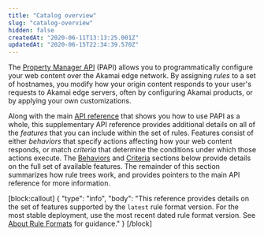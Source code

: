 ```yaml
---
title: "Catalog overview"
slug: "catalog-overview"
hidden: false
createdAt: "2020-06-11T13:13:25.001Z"
updatedAt: "2020-06-15T22:34:39.570Z"
---
```

The
[Property Manager API](https://learn.akamai.com/en-us/api/core_features/property_manager/v1.html)
(PAPI) allows you to programmatically configure your web content over
the Akamai edge network. By assigning _rules_ to a set of hostnames,
you modify how your origin content responds to your user's requests to
Akamai edge servers, often by configuring Akamai products, or by
applying your own customizations.

Along with the main
[API reference](https://learn.akamai.com/en-us/api/core_features/property_manager/v1.html)
that shows you how to use PAPI as a whole, this supplementary API
reference provides additional details on all of the _features_ that
you can include within the set of rules.  Features consist of either
_behaviors_ that specify actions affecting how your web content
responds, or match _criteria_ that determine the conditions under
which those actions execute.  The [Behaviors](#behaviors) and
[Criteria](#criteria) sections below provide details on the full set
of available features. The remainder of this section summarizes how
rule trees work, and provides pointers to the main API reference for
more information.

[block:callout]
{
  "type": "info",
  "body": "This reference provides details on the set of features supported by the `latest` rule format version.  For the most stable deployment, use the most recent dated rule format version.  See [About Rule Formats](#rf) for guidance."
}
[/block]